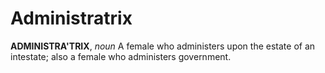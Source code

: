 # Administratrix

**ADMINISTRA'TRIX**, _noun_ A female who administers upon the estate of an intestate; also a female who administers government.